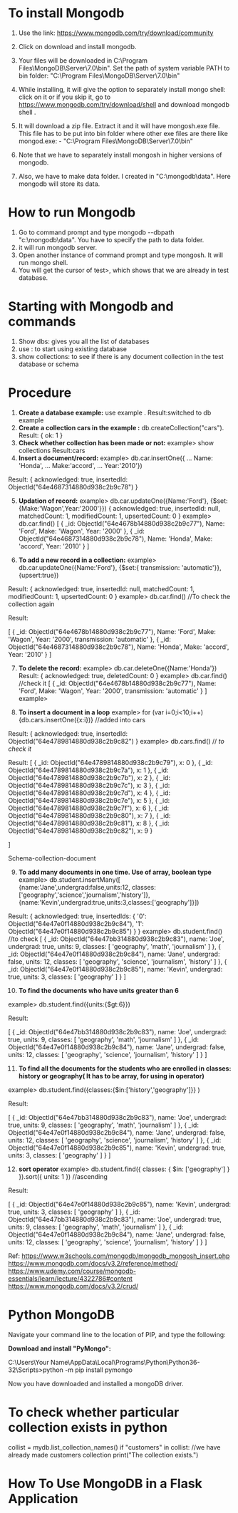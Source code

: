 # To install Mongodb
1. Use the link: <https://www.mongodb.com/try/download/community>
2.  Click on download and install mongodb.

3.  Your files will be downloaded in C:\Program Files\MongoDB\Server\7.0\bin". Set  the path of system variable PATH to bin folder: "C:\Program Files\MongoDB\Server\7.0\bin"

4. While installing, it will give the option to separately install mongo shell: click on it or if you skip it, go to <https://www.mongodb.com/try/download/shell> and download mongodb shell .
5. It will download a zip file. Extract it and it will have mongosh.exe file. This file has to be put into bin folder where other exe files are there like mongod.exe: -  "C:\Program Files\MongoDB\Server\7.0\bin"

7. Note that we have to separately install mongosh in higher versions of mongodb.
8. Also, we have to make data folder. I created in "C:\mongodb\data". Here mongodb will store its data.

# How to run Mongodb

1. Go to command prompt and type mongodb --dbpath "c:\mongodb\data". You have to specify the path to data folder.
2. it will run mongodb server.
3. Open another instance of command prompt and type mongosh. It will run mongo shell.
4. You will get the cursor of test>, which shows that we are already in test database.

# Starting with Mongodb and commands

1. Show dbs: gives you all the list of databases
2. use <database name> : to start using existing database
3. show collections: to see if there is any document collection in the test database or schema

# Procedure

1. **Create a database example:** use example . Result:switched to db example
2. **Create a collection cars in the example :** db.createCollection("cars"). Result: { ok: 1 }
3. **Check whether collection has been made or not:**
example> show collections
Result:cars
4. **Insert a document/record:**
example> db.car.insertOne({
... Name: 'Honda',
... Make:'accord',
... Year:'2010'})

Result:
{
  acknowledged: true,
  insertedId: ObjectId("64e4687314880d938c2b9c78")
}

5. **Updation of record:**
 example> db.car.updateOne({Name:'Ford'}, {$set:{Make:'Wagon',Year:'2000'}})
{
  acknowledged: true,
  insertedId: null,
  matchedCount: 1,
  modifiedCount: 1,
  upsertedCount: 0
}
example> db.car.find()
[
  {
    _id: ObjectId("64e4678b14880d938c2b9c77"),
    Name: 'Ford',
    Make: 'Wagon',
    Year: '2000'
  },
  {
    _id: ObjectId("64e4687314880d938c2b9c78"),
    Name: 'Honda',
    Make: 'accord',
    Year: '2010'
  }
]

6. **To add a new record in a collection:**
 example> db.car.updateOne({Name:'Ford'}, {$set:{ transmission: 'automatic'}}, {upsert:true})
 
 Result:
{
  acknowledged: true,
  insertedId: null,
  matchedCount: 1,
  modifiedCount: 1,
  upsertedCount: 0
}
example> db.car.find() //To check the collection again

Result:

[
  {
    _id: ObjectId("64e4678b14880d938c2b9c77"),
    Name: 'Ford',
    Make: 'Wagon',
    Year: '2000',
    transmission: 'automatic'
  },
  {
    _id: ObjectId("64e4687314880d938c2b9c78"),
    Name: 'Honda',
    Make: 'accord',
    Year: '2010'
  }
]

7. **To delete the record:**
 example> db.car.deleteOne({Name:'Honda'})
 Result:
{ acknowledged: true, deletedCount: 0 }
example> db.car.find() //check it
[
  {
    _id: ObjectId("64e4678b14880d938c2b9c77"),
    Name: 'Ford',
    Make: 'Wagon',
    Year: '2000',
    transmission: 'automatic'
  }
]
example>

8. **To insert a document in a loop**
 example> for (var i=0;i<10;i++) {db.cars.insertOne({x:i})} //added into cars 
 
 Result:
{
  acknowledged: true,
  insertedId: ObjectId("64e4789814880d938c2b9c82")
}
example> db.cars.find() // *to check it*

Result:
[
  { _id: ObjectId("64e4789814880d938c2b9c79"), x: 0 },
  { _id: ObjectId("64e4789814880d938c2b9c7a"), x: 1 },
  { _id: ObjectId("64e4789814880d938c2b9c7b"), x: 2 },
  { _id: ObjectId("64e4789814880d938c2b9c7c"), x: 3 },
  { _id: ObjectId("64e4789814880d938c2b9c7d"), x: 4 },
  { _id: ObjectId("64e4789814880d938c2b9c7e"), x: 5 },
  { _id: ObjectId("64e4789814880d938c2b9c7f"), x: 6 },
  { _id: ObjectId("64e4789814880d938c2b9c80"), x: 7 },
  { _id: ObjectId("64e4789814880d938c2b9c81"), x: 8 },
  { _id: ObjectId("64e4789814880d938c2b9c82"), x: 9 }
  
  
] 


Schema-collection-document

9. **To add many documents in one time. Use of array, boolean type**
 example> db.student.insertMany([ {name:'Jane',undergrad:false,units:12, classes:['geography','science','journalism','history']},{name:'Kevin',undergrad:true,units:3,classes:['geography']}])
 
 Result:
{
  acknowledged: true,
  insertedIds: {
    '0': ObjectId("64e47e0f14880d938c2b9c84"),
    '1': ObjectId("64e47e0f14880d938c2b9c85")
  }
}
example> db.student.find() //to check
[
  {
    _id: ObjectId("64e47bb314880d938c2b9c83"),
    name: 'Joe',
    undergrad: true,
    units: 9,
    classes: [ 'geography', 'math', 'journalism' ]
  },
  {
    _id: ObjectId("64e47e0f14880d938c2b9c84"),
    name: 'Jane',
    undergrad: false,
    units: 12,
    classes: [ 'geography', 'science', 'journalism', 'history' ]
  },
  {
    _id: ObjectId("64e47e0f14880d938c2b9c85"),
    name: 'Kevin',
    undergrad: true,
    units: 3,
    classes: [ 'geography' ]
  }
] 

10. **To find the documents who have units greater than 6**

example> db.student.find({units:{$gt:6}})

Result:

[
  {
    _id: ObjectId("64e47bb314880d938c2b9c83"),
    name: 'Joe',
    undergrad: true,
    units: 9,
    classes: [ 'geography', 'math', 'journalism' ]
  },
  {
    _id: ObjectId("64e47e0f14880d938c2b9c84"),
    name: 'Jane',
    undergrad: false,
    units: 12,
    classes: [ 'geography', 'science', 'journalism', 'history' ]
  }
]

11. **To find all the documents for the students who are enrolled in classes: history or geography( It has to be array, for using in operator)**

example> db.student.find({classes:{$in:['history','geography']}}
)

Result:

[
  {
    _id: ObjectId("64e47bb314880d938c2b9c83"),
    name: 'Joe',
    undergrad: true,
    units: 9,
    classes: [ 'geography', 'math', 'journalism' ]
  },
  {
    _id: ObjectId("64e47e0f14880d938c2b9c84"),
    name: 'Jane',
    undergrad: false,
    units: 12,
    classes: [ 'geography', 'science', 'journalism', 'history' ]
  },
  {
    _id: ObjectId("64e47e0f14880d938c2b9c85"),
    name: 'Kevin',
    undergrad: true,
    units: 3,
    classes: [ 'geography' ]
  }
]

12. **sort operator**
 example> db.student.find({ classes: { $in: ['geography'] } }).sort({ units: 1 }) //ascending
 
 Result:
 
[
  {
    _id: ObjectId("64e47e0f14880d938c2b9c85"),
    name: 'Kevin',
    undergrad: true,
    units: 3,
    classes: [ 'geography' ]
  },
  {
    _id: ObjectId("64e47bb314880d938c2b9c83"),
    name: 'Joe',
    undergrad: true,
    units: 9,
    classes: [ 'geography', 'math', 'journalism' ]
  },
  {
    _id: ObjectId("64e47e0f14880d938c2b9c84"),
    name: 'Jane',
    undergrad: false,
    units: 12,
    classes: [ 'geography', 'science', 'journalism', 'history' ]
  }
]


Ref: <https://www.w3schools.com/mongodb/mongodb_mongosh_insert.php>
      <https://www.mongodb.com/docs/v3.2/reference/method/>
      <https://www.udemy.com/course/mongodb-essentials/learn/lecture/4322786#content>
      <https://www.mongodb.com/docs/v3.2/crud/>
      
      
#  Python MongoDB

Navigate your command line to the location of PIP, and type the following:

**Download and install "PyMongo":**

C:\Users\Your Name\AppData\Local\Programs\Python\Python36-32\Scripts>python -m pip install pymongo

Now you have downloaded and installed a mongoDB driver.


# To check whether particular collection exists in python

collist = mydb.list_collection_names()
if "customers" in collist: //we have already made customers collection
  print("The collection exists.")


# How To Use MongoDB in a Flask Application


      